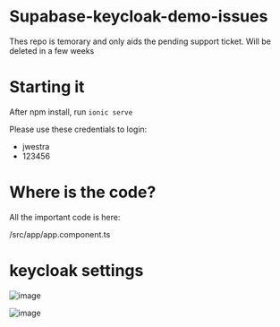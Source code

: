 # Supabase-keycloak-demo-issues
Thes repo is temorary and only aids the pending support ticket. Will be deleted in a few weeks

# Starting it

After npm install, run ```ionic serve```

Please use these credentials to login:

- jwestra
- 123456

# Where is the code?

All the important code is here:

/src/app/app.component.ts

# keycloak settings

![image](https://user-images.githubusercontent.com/10290865/161970675-c927d172-5bf3-4010-9a20-faa0ab822d11.png)

![image](https://user-images.githubusercontent.com/10290865/161970768-9a959038-17ee-46f3-803f-64f036c92dc9.png)
